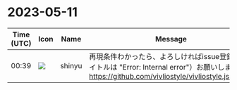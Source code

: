 # 2023-05-11

|Time (UTC)|Icon|Name|Message|
|---|---|---|---|
|00:39|![](https://avatars.slack-edge.com/2018-04-27/354445776386_e258f5ed5ba887b08668_72.jpg)|shinyu|再現条件わかったら、よろしければissue登録（タイトルは "Error: Internal error"）お願いします:<br><https://github.com/vivliostyle/vivliostyle.js/issues>|

